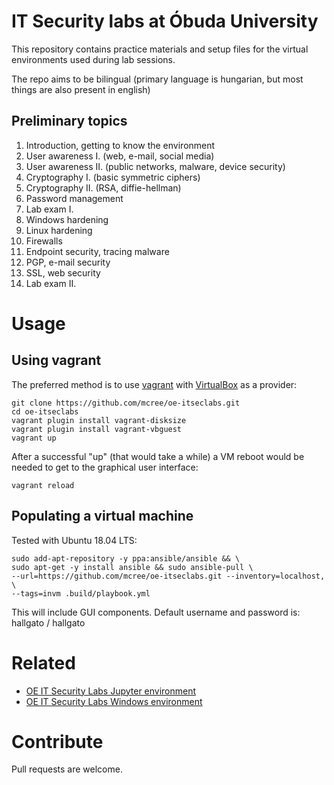 # IT Security labs at Óbuda University

This repository contains practice materials and setup 
files for the virtual environments used during lab sessions.

The repo aims to be bilingual (primary language is hungarian,
but most things are also present in english)

## Preliminary topics
1. Introduction, getting to know the environment
2. User awareness I. (web, e-mail, social media)
3. User awareness II. (public networks, malware, device security)
4. Cryptography I. (basic symmetric ciphers)
5. Cryptography II. (RSA, diffie-hellman)
6. Password management
7. Lab exam I.
8. Windows hardening
9. Linux hardening
10. Firewalls
11. Endpoint security, tracing malware
12. PGP, e-mail security
13. SSL, web security
14. Lab exam II.

# Usage

## Using vagrant

The preferred method is to use [vagrant](https://vagrantup.com) with 
[VirtualBox](https://www.virtualbox.org) as a provider:

    git clone https://github.com/mcree/oe-itseclabs.git
    cd oe-itseclabs
    vagrant plugin install vagrant-disksize
    vagrant plugin install vagrant-vbguest 
    vagrant up

After a successful "up" (that would take a while) a VM reboot would be 
needed to get to the graphical user interface:

    vagrant reload

## Populating a virtual machine

Tested with Ubuntu 18.04 LTS:

    sudo add-apt-repository -y ppa:ansible/ansible && \
    sudo apt-get -y install ansible && sudo ansible-pull \
    --url=https://github.com/mcree/oe-itseclabs.git --inventory=localhost, \
    --tags=invm .build/playbook.yml

This will include GUI components. Default username and password is: hallgato / hallgato

# Related

* [OE IT Security Labs Jupyter environment](https://github.com/mcree/oe-itseclabs-jupyter/)
* [OE IT Security Labs Windows environment](https://github.com/mcree/oe-itseclabs-windows/)

# Contribute

Pull requests are welcome.
